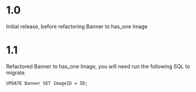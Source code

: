 # 1.0

Initial release, before refactoring Banner to has_one Image

# 1.1

Refactored Banner to has_one Image, you will need run the following SQL to migrate.

    UPDATE Banner SET ImageID = ID;
